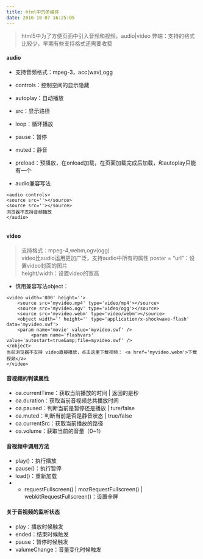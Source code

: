 ```yaml
---
title: html中的多媒体
date: 2016-10-07 16:25:05
---
```

> html5中为了方便页面中引入音频和视频，audio|video
> 弊端：支持的格式比较少，早期有些支持格式还需要收费

#### audio
- 支持音频格式：mpeg-3，acc(wav),ogg
- controls：控制空间的显示隐藏
- autoplay：自动播放
- src：显示路径
- loop：循环播放
- pause：暂停
- muted：静音
- preload：预播放，在onload加载，在页面加载完成后加载，和autoplay只能有一个

- audio兼容写法
```
<audio controls>
<source src=''></source>
<source src=''></source>
浏览器不支持音频播放
</audio>
 
```

#### video
> 支持格式：mpeg-4,webm,ogv(ogg)  
> video比audio运用更加广泛，支持audio中所有的属性 
> poster = “url”：设置video封面的图片  
> height/width：设置video的宽高  
- 慎用兼容写法object：
```
<video width='800' height=''>
    <source src='myvideo.mp4' type='video/mp4'></source>
    <source src='myvideo.ogv' type='video/ogg'></source>
    <source src='myvideo.webm' type='video/webm'></source>
    <object width='' height='' type='application/x-shockwave-flash' data='myvideo.swf'>
    <param name='movie' value='myvideo.swf' />
         <param name='flashvars' value='autostart=true&amp;file=myvideo.swf' />
</object>
当前浏览器不支持 video直接播放，点击这里下载视频： <a href='myvideo.webm'>下载视频</a>
</video>
```

#### 音视频的判读属性
- oa.currentTime：获取当前播放的时间 | 返回的是秒
- oa.duration：获取当前音视频总共播放时间
- oa.paused：判断当前是暂停还是播放 | ture/false
- oa.muted：判断当前是否是静音状态 | true/false
- oa.currentSrc：获取当前播放的路径
- oa.volume：获取当前的音量（0~1）

#### 音视频中调用方法
- play()：执行播放
- pause()：执行暂停
- load()：重新加载
- - requestFullscreen() | mozRequestFullscreen() | webkitRequestFullscreen()：设置全屏

#### 关于音视频的监听状态
- play：播放时候触发
- ended：结束时候触发
- pause：暂停时候触发
- valumeChange：音量变化时候触发
  